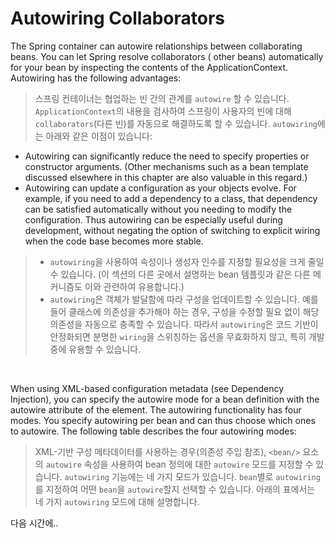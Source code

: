 # Autowiring Collaborators

The Spring container can autowire relationships between collaborating beans. You can let Spring resolve collaborators (
other beans) automatically for your bean by inspecting the contents of the ApplicationContext. Autowiring has the
following advantages:

> 스프링 컨테이너는 협업하는 빈 간의 관계를 `autowire` 할 수 있습니다. `ApplicationContext`의 내용을 검사하여 스프링이 사용자의 빈에 대해 `collaborators`(다른 빈)를
> 자동으로 해결하도록 할 수 있습니다. `autowiring`에는 아래와 같은 이점이 있습니다:

- Autowiring can significantly reduce the need to specify properties or constructor arguments. (Other mechanisms such as
  a bean template discussed elsewhere in this chapter are also valuable in this regard.)
- Autowiring can update a configuration as your objects evolve. For example, if you need to add a dependency to a class,
  that dependency can be satisfied automatically without you needing to modify the configuration. Thus autowiring can be
  especially useful during development, without negating the option of switching to explicit wiring when the code base
  becomes more stable.

> - `autowiring`을 사용하여 속성이나 생성자 인수를 지정할 필요성을 크게 줄일 수 있습니다. (이 섹션의 다른 곳에서 설명하는 bean 템플릿과 같은 다른 메커니즘도 이와 관련하여 유용합니다.)
> - `autowiring`은 객체가 발달함에 따라 구성을 업데이트할 수 있습니다. 예를 들어 클래스에 의존성을 추가해야 하는 경우, 구성을 수정할 필요 없이 해당 의존성을 자동으로 충족할 수 있습니다.
    따라서 `autowiring`은 코드 기반이 안정화되면 분명한 `wiring`을 스위칭하는 옵션을 무효화하지 않고, 특히 개발 중에 유용할 수 있습니다.

<br>

When using XML-based configuration metadata (see Dependency Injection), you can specify the autowire mode for a bean
definition with the autowire attribute of the <bean/> element. The autowiring functionality has four modes. You specify
autowiring per bean and can thus choose which ones to autowire. The following table describes the four autowiring modes:

> XML-기반 구성 메타데이터를 사용하는 경우(의존성 주입 참조), `<bean/>` 요소의 `autowire` 속성을 사용하여 bean 정의에 대한 `autowire` 모드를 지정할 수
> 있습니다. `autowiring` 기능에는 네 가지 모드가 있습니다. `bean`별로 `autowiring`를 지정하여 어떤 `bean`을 `autowire`할지 선택할 수 있습니다. 아래의 표에서는 네
> 가지 `autowiring` 모드에 대해 설명합니다.

다음 시간에..